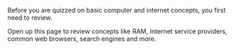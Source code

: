 Before you are quizzed on basic computer and internet concepts, you first need to review.

Open up this page to review concepts like RAM, Internet service providers, common web browsers, search engines and more.